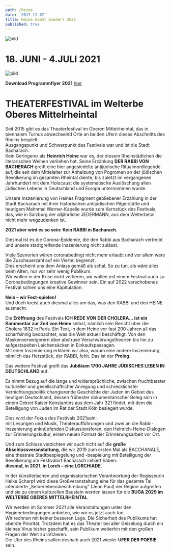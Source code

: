 ```yaml
---
path: /heine
date: '2017-11-07'
title: Heine kommt wieder! 2021
published: true
---
```


![bild](/ufer-paddel.jpg)


# 18. JUNI - 4.JULI 2021    
![bild](/programmflyer_titel.png)   

**Download Programmflyer 2021** [hier](/Theaterfest_2021_A4_final.pdf)    
     


# THEATERFESTIVAL im Welterbe Oberes Mittelrheintal

Seit 2015 gibt es das Theaterfestival im Oberen Mittelrheintal, das in biennalem Turnus abwechselnd Orte an beiden Ufern dieses Abschnitts des Rheins bespielt.   
Ausgangspunkt und Schwerpunkt des Festivals war und ist die Stadt Bacharach.    
Kein Geringerer als **Heinrich Heine** war es, der diesem Rheinstädtchen die literarischen Weihen verliehen hat. Seine Erzählung **DER RABBI VON BACHERACH** greift eine hier angesiedelte antijüdische Ritualmordlegende auf, die seit dem Mittelalter zur Anheizung von Pogromen an der jüdischen Bevölkerung im gesamten Rheintal diente, bis zuletzt im vergangenen Jahrhundert mit dem Holocaust die systematische Auslöschung allen jüdischen Lebens in Deutschland und Europa unternommen wurde.    
    
Unsere Inszenierung von Heines Fragment gebliebener Erzählung in der Stadt Bacharach mit ihrer historischen antijüdischen Pilgerstätte und heutigem Mahnmal Werner-Kapelle wurde zum Kernstück des Festivals, das, wie in Salzburg der alljährliche JEDERMANN, aus dem Welterbetal nicht mehr wegzudenken ist.    
    
**2021 aber wird es so sein: Kein RABBI in Bacharach.**   

Diesmal ist es die Corona-Epidemie, die den Rabbi aus Bacharach vertreibt und unsere stadtgreifende Inszenierung nicht zulässt.   

Viele Szenerien wären coronabedingt nicht mehr erlaubt und vor allem wäre die Zuschauerzahl auf ein Viertel begrenzt.   
Dies erscheint uns dem Anlass gemäß als schal. So zu tun, als wäre alles beim Alten, nur vor sehr wenig Publikum.    
Wir wollen in der Krise nicht verlieren, wir wollen mit einem Festival auch zu Coronabedingungen kreative Gewinner sein. Ein auf 2022 verschobenes Festival schien uns eine Kapitulation.   

**Nein – wir Fest-spielen!**    
Und doch kreist auch diesmal alles um das, was den RABBI und den HEINE ausmacht.   

Die **Eröffnung** des Festivals **ICH REDE VON DER CHOLERA... ist ein Kommentar zur Zeit von Heine** selbst, nämlich sein Bericht über die Cholera 1832 in Paris. Ein Text, in dem Heine vor fast 200 Jahren all das scharfsinnig beobachtet, was die Welt aktuell beschäftigt. Von den Maskenverweigerern über abstruse Verschwörungstheorien bis hin zu aufgestapelten Leichensäcken in Einkaufspassagen.     
Mit einer Inszenierung erklären wir also, warum eine andere Inszenierung, nämlich das Herzstück, der RABBI, fehlt. Das ist der **Prolog**.    

Das weitere Festival greift das **Jubiläum 1700 JAHRE JÜDISCHES LEBEN IN DEUTSCHLAND** auf.   

Es nimmt Bezug auf die lange und widersprüchliche, zwischen fruchtbarster kultureller und gesellschaftlicher Anregung und schrecklichster Vernichtungspolitik changierende Geschichte der Juden im Gebiet des heutigen Deutschland, dessen frühester dokumentarischer Beleg sich in einem Dekret Kaiser Konstantins aus dem Jahr 321 findet, mit dem die Beteiligung von Juden im Rat der Stadt Köln besiegelt wurde.  

Dies wird der Fokus des Festivals 2021sein:     
mit Lesungen und Musik, Theateraufführungen und zwei an die Rabbi-Inszenierung anknüpfenden Diskussionsforen, den Heinrich-Heine-Dialogen zur Erinnerungskultur, einem neuen Format der Erinnerungsarbeit vor Ort.  

Und zum Schluss verzichten wir auch nicht auf die **große Abschlussveranstaltung**, die wir 2019 zum ersten Mal als BACCHANALE, eine theatrale Stadtbespiegelung und -bespielung mit Beteiligung der Bevölkerung am Festivalort Bacharach initiiert haben:    
**diesmal, in 2021, in Lorch – eine LORCHIADE**.   

In der künstlerischen und organisatorischen Verantwortung der Regisseurin Heike Scharpf wird diese Großveranstaltung eine für das gesamte Tal intendierte „Selberlebensbeschreibung“ (Jean Paul) der Region aufgreifen und sie zu einem kulturellen Baustein werden lassen für die **BUGA 2029 im WELTERBE OBERES MITTELRHEINTAL**.   
  
Wir werden im Sommer 2021 alle Veranstaltungen unter den Hygienebedingungen anbieten, wie wir es jetzt auch tun.   
Wir rechnen mit keiner besseren Lage. Die Sicherheit des Publikums hat oberste Priorität. Trotzdem hat es das Theater bei aller Geiselung durch ein kleines Virus bisher geschafft, sein Publikum weiterhin mit den großen Fragen der Welt zu infizieren.   
Die Ufer des Rheins sollen deshalb auch 2021 wieder **UFER DER POESIE** sein.


